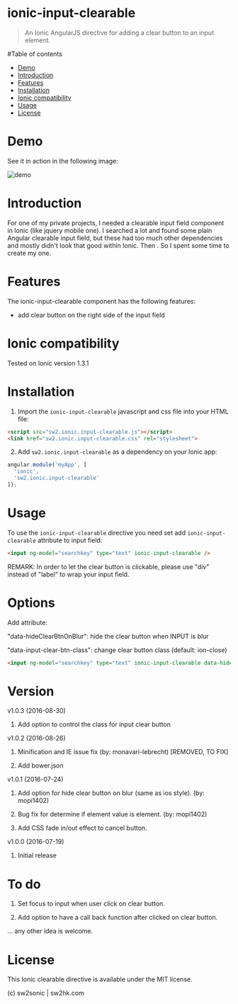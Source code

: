 ionic-input-clearable
=====================

> An Ionic AngularJS directive for adding a clear button to an input element.

#Table of contents

- [Demo](#demo)
- [Introduction](#introduction)
- [Features](#features)
- [Installation](#installation)
- [Ionic compatibility](#ionic-compatibility)
- [Usage](#usage)
- [License](#license)

# Demo

See it in action in the following image:

![demo](https://github.com/sonicwong/ionic-input-clearable/raw/master/demo.gif)

# Introduction

For one of my private projects, I needed a clearable input field component in Ionic (like jquery mobile one). I searched a lot and found some plain Angular clearable input field, but these had too much other dependencies and mostly didn't look that good within Ionic. Then . So I spent some time to create my one.

# Features

The ionic-input-clearable component has the following features:
- add clear button on the right side of the input field

# Ionic compatibility

Tested on Ionic version 1.3.1

# Installation

1. Import the `ionic-input-clearable` javascript and css file into your HTML file:

  ```html
  <script src="sw2.ionic.input-clearable.js"></script>
  <link href="sw2.ionic.input-clearable.css" rel="stylesheet">
  ```

2. Add `sw2.ionic.input-clearable` as a dependency on your Ionic app:

  ```javascript
  angular.module('myApp', [
    'ionic',
    'sw2.ionic.input-clearable'
  ]);
  ```

# Usage

To use the `ionic-input-clearable` directive you need set add `ionic-input-clearable` attribute to input field:
```html
<input ng-model="searchkey" type="text" ionic-input-clearable />
```

REMARK: In order to let the clear button is clickable, please use "div" instead of "label" to wrap your input field.

# Options

Add attribute:

"data-hideClearBtnOnBlur": hide the clear button when INPUT is blur

"data-input-clear-btn-class": change clear button class (default: ion-close)

```html
<input ng-model="searchkey" type="text" ionic-input-clearable data-hideClearBtnOnBlur data-input-clear-btn-class="ion-close-circled" />
```

# Version

v1.0.3 (2016-08-30)

1. Add option to control the class for input clear button

v1.0.2 (2016-08-26)

1. Minification and IE issue fix (by: monavari-lebrecht) [REMOVED, TO FIX]

2. Add bower.json

v1.0.1 (2016-07-24)

1. Add option for hide clear button on blur (same as ios style). (by: mopi1402)

2. Bug fix for determine if element value is element. (by: mopi1402)

3. Add CSS fade in/out effect to cancel button.

v1.0.0 (2016-07-19)

1. Initial release


# To do

1) Set focus to input when user click on clear button.

2) Add option to have a call back function after clicked on clear button.

... any other idea is welcome.


# License

This Ionic clearable directive is available under the MIT license.

(c) sw2sonic | sw2hk.com
